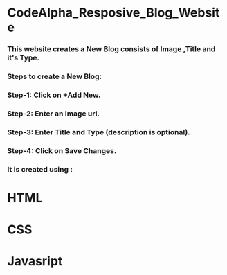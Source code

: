 # CodeAlpha_Resposive_Blog_Website
### This website creates a New Blog consists of Image ,Title and it's Type.
### Steps to create a New Blog:
### Step-1: Click on +Add New.
### Step-2: Enter an Image url.
### Step-3: Enter Title and Type (description is optional).
### Step-4: Click on Save Changes.
### It is created using :
# HTML
# CSS
# Javasript
